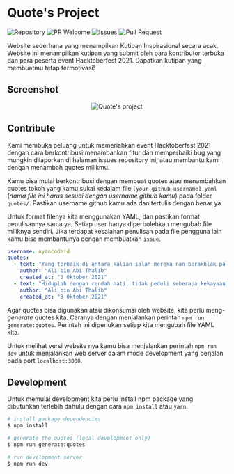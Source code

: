 # Quote's Project

![Repository](https://img.shields.io/badge/github-quotes-brightgreen?logo=github&style=flat)
![PR Welcome](https://img.shields.io/badge/PRs-welcome-brightgreen)
![Issues](https://img.shields.io/github/issues/nyancodeid/quotes)
![Pull Request](https://img.shields.io/github/issues-pr/nyancodeid/quotes)

Website sederhana yang menampilkan Kutipan Inspirasional secara acak. Website ini menampilkan kutipan yang submit oleh para kontributor terbuka dan para peserta event Hacktoberfest 2021. Dapatkan kutipan yang membuatmu tetap termotivasi!

## Screenshot

<p  align="center">
<img src="./public/screenshot.png" alt="Quote's project">
</p>

## Contribute

Kami membuka peluang untuk memeriahkan event Hacktoberfest 2021 dengan cara berkontribusi menambahkan fitur dan memperbaiki bug yang mungkin dilaporkan di halaman issues repository ini, atau membantu kami dengan menambah quotes milikmu.

Kamu bisa mulai berkontribusi dengan membuat quotes atau menambahkan quotes tokoh yang kamu sukai kedalam file `[your-github-username].yaml` (_nama file ini harus sesuai dengan username github kamu_) pada folder `quotes/`. Pastikan username github kamu ada dan tertulis dengan benar ya.

Untuk format filenya kita menggunakan YAML, dan pastikan format penulisannya sama ya. Setiap user hanya diperbolehkan mengubah file miliknya sendiri. Jika terdapat kesalahan penulisan pada file pengguna lain kamu bisa membantunya dengan membuatkan `issue`.

```yaml
username: nyancodeid
quotes:
  - text: "Yang terbaik di antara kalian ialah mereka nan berakhlak paling mulia."
    author: "Ali bin Abi Thalib"
    created_at: "3 Oktober 2021"
  - text: "Hiduplah dengan rendah hati, tidak peduli seberapa kekayaanmu."
    author: "Ali bin Abi Thalib"
    created_at: "3 Oktober 2021"
```

Agar quotes bisa digunakan atau dikonsumsi oleh website, kita perlu meng-_generate_ quotes kita. Caranya dengan menjalankan perintah `npm run generate:quotes`. Perintah ini diperlukan setiap kita mengubah file YAML kita.

Untuk melihat versi website nya kamu bisa menjalankan perintah `npm run dev` untuk menjalankan web server dalam mode development yang berjalan pada port `localhost:3000`.

## Development

Untuk memulai development kita perlu install npm package yang dibutuhkan terlebih dahulu dengan cara `npm install` atau `yarn`.

```bash
# install package dependencies
$ npm install

# generate the quotes (local development only)
$ npm run generate:quotes

# run development server
$ npm run dev
```
